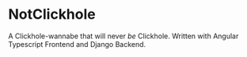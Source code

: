 # NotClickhole
A Clickhole-wannabe that will never *be* Clickhole.  Written with Angular Typescript Frontend and Django Backend.
